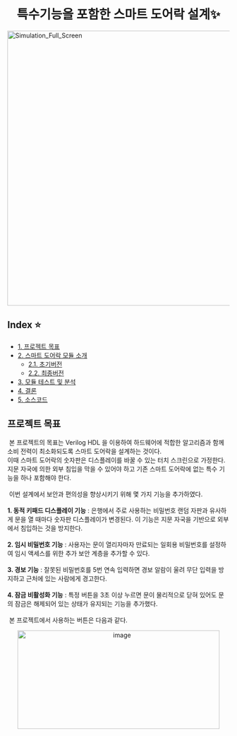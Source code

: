 <p align="center">
  <h1 align="center">특수기능을 포함한 스마트 도어락 설계✨</h1>
  <img width="1276" height="622" alt="Simulation_Full_Screen" src="https://github.com/user-attachments/assets/1e176748-8a40-4256-83f3-a1216642ce5a" />
</p>

## Index ⭐️
- [1. 프로젝트 목표](#프로젝트-목표) <br/>
- [2. 스마트 도어락 모듈 소개](#스마트-도어락-모듈-소개) <br/>
  - [2.1. 초기버전](#초기버전) <br/>
  - [2.2. 최종버전](#최종버전) <br/>
- [3. 모듈 테스트 및 분석](#모듈-테스트-및-분석) <br/>
- [4. 결론](#결론) <br/>
- [5. 소스코드](#소스코드) <br/>

## 프로젝트 목표
&nbsp;본 프로젝트의 목표는 Verilog HDL 을 이용하여 하드웨어에 적합한 알고리즘과 함께 소비
전력이 최소화되도록 스마트 도어락을 설계하는 것이다. <br/>
이때 스마트 도어락의 숫자판은 디스플레이를 바꿀 수 있는 터치 스크린으로 가정한다. <br/>
지문 자국에 의한 외부 침입을 막을 수 있어야 하고 기존 스마트 도어락에 없는 특수 기능을 하나 포함해야 한다. <br/>
<br/>
&nbsp;이번 설계에서 보안과 편의성을 향상시키기 위해 몇 가지 기능을 추가하였다. <br/>
<br/>
**1. 동적 키패드 디스플레이 기능** : 은행에서 주로 사용하는 비밀번호 랜덤 자판과 유사하게
문을 열 때마다 숫자판 디스플레이가 변경된다. 이 기능은 지문 자국을 기반으로 외부에서
침입하는 것을 방지한다. <br/>
<br/>
**2. 임시 비밀번호 기능** : 사용자는 문이 열리자마자 만료되는 일회용 비밀번호를 설정하여
임시 액세스를 위한 추가 보안 계층을 추가할 수 있다. <br/>
<br/>
**3. 경보 기능** : 잘못된 비밀번호를 5번 연속 입력하면 경보 알람이 울려 무단 입력을
방지하고 근처에 있는 사람에게 경고한다. <br/>
<br/>
**4. 잠금 비활성화 기능** : 특정 버튼을 3초 이상 누르면 문이 물리적으로 닫혀 있어도 문의
잠금은 해제되어 있는 상태가 유지되는 기능을 추가했다. <br/>
<br/>
&nbsp;본 프로젝트에서 사용하는 버튼은 다음과 같다. <br/>
<p align="center"> 
  <img width="458" height="223" alt="image" src="https://github.com/user-attachments/assets/9db1e9e6-acf3-4bb3-a3bd-df22185cc683" />
</p>
